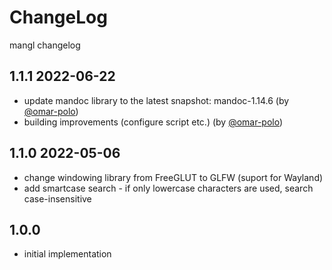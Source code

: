# ChangeLog

mangl changelog

## 1.1.1 2022-06-22
* update mandoc library to the latest snapshot: mandoc-1.14.6 (by [@omar-polo](https://github.com/omar-polo))
* building improvements (configure script etc.) (by [@omar-polo](https://github.com/omar-polo))

## 1.1.0 2022-05-06
* change windowing library from FreeGLUT to GLFW (suport for Wayland)
* add smartcase search - if only lowercase characters are used, search case-insensitive

## 1.0.0
* initial implementation

